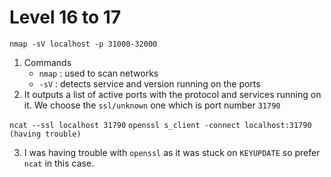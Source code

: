 # Level 16 to 17 

```nmap -sV localhost -p 31000-32000```
1. Commands 
   - `nmap` : used to scan networks
   - `-sV` : detects service and version running on the ports
2. It outputs a list of active ports with the protocol and services running on it. We choose the `ssl/unknown` one which is port number `31790`
   
```ncat --ssl localhost 31790```
```openssl s_client -connect localhost:31790 (having trouble)```

3. I was having trouble with `openssl` as it was stuck on `KEYUPDATE` so prefer `ncat` in this case.